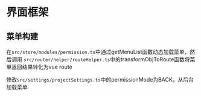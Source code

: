# 界面框架

## 菜单构建

在`src/store/modules/permission.ts`中通过getMenuList函数动态加载菜单，然后调用
`src/router/helper/routeHelper.ts`中的transformObjToRoute函数将菜单返回结果转化为vue route

修改`src/settings/projectSettings.ts`中的permissionMode为BACK，从后台加载菜单
